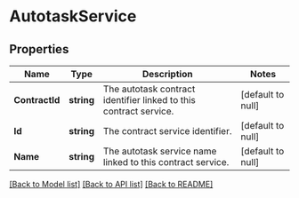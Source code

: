 # AutotaskService

## Properties
Name | Type | Description | Notes
------------ | ------------- | ------------- | -------------
**ContractId** | **string** | The autotask contract identifier linked to this contract service. | [default to null]
**Id** | **string** | The contract service identifier. | [default to null]
**Name** | **string** | The autotask service name linked to this contract service. | [default to null]

[[Back to Model list]](../README.md#documentation-for-models) [[Back to API list]](../README.md#documentation-for-api-endpoints) [[Back to README]](../README.md)

